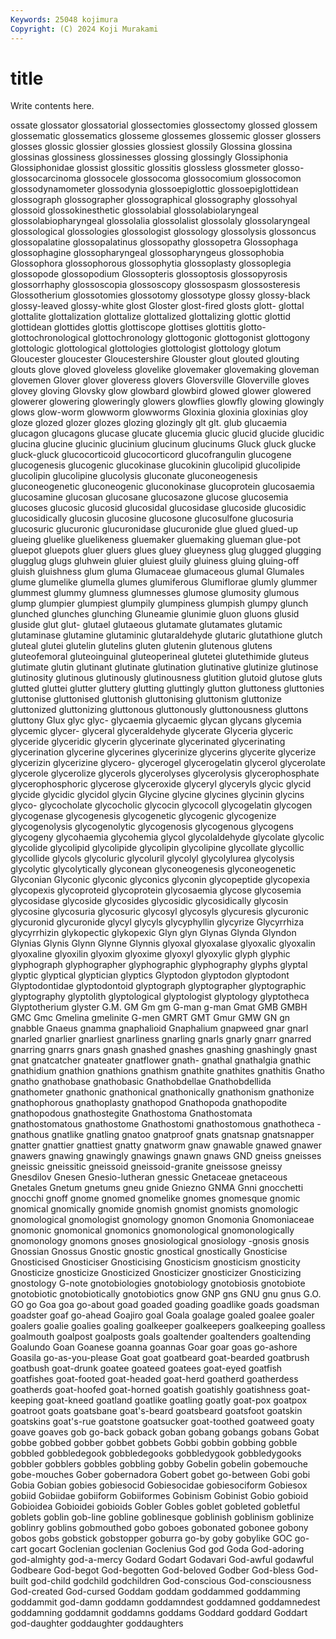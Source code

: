 ```yaml
---
Keywords: 25048 kojimura
Copyright: (C) 2024 Koji Murakami
---
```


# title

Write contents here.



ossate glossator glossatorial glossectomies glossectomy glossed glossem glossematic glossematics
glosseme glossemes glossemic glosser glossers glosses glossic glossier glossies glossiest
glossily Glossina glossina glossinas glossiness glossinesses glossing glossingly Glossiphonia Glossiphonidae
glossist glossitic glossitis glossless glossmeter glosso- glossocarcinoma glossocele glossocoma glossocomium
glossocomon glossodynamometer glossodynia glossoepiglottic glossoepiglottidean glossograph glossographer glossographical glossography glossohyal
glossoid glossokinesthetic glossolabial glossolabiolaryngeal glossolabiopharyngeal glossolalia glossolalist glossolaly glossolaryngeal glossological
glossologies glossologist glossology glossolysis glossoncus glossopalatine glossopalatinus glossopathy glossopetra Glossophaga
glossophagine glossopharyngeal glossopharyngeus glossophobia Glossophora glossophorous glossophytia glossoplasty glossoplegia glossopode
glossopodium Glossopteris glossoptosis glossopyrosis glossorrhaphy glossoscopia glossoscopy glossospasm glossosteresis Glossotherium
glossotomies glossotomy glossotype glossy glossy-black glossy-leaved glossy-white glost Gloster glost-fired
glosts glott- glottal glottalite glottalization glottalize glottalized glottalizing glottic glottid
glottidean glottides glottis glottiscope glottises glottitis glotto- glottochronological glottochronology glottogonic
glottogonist glottogony glottologic glottological glottologies glottologist glottology glotum Gloucester gloucester
Gloucestershire Glouster glout glouted glouting glouts glove gloved gloveless glovelike
glovemaker glovemaking gloveman glovemen Glover glover gloveress glovers Gloversville Gloverville
gloves glovey gloving Glovsky glow glowbard glowbird glowed glower glowered
glowerer glowering gloweringly glowers glowflies glowfly glowing glowingly glows glow-worm
glowworm glowworms Gloxinia gloxinia gloxinias gloy gloze glozed glozer glozes
glozing glozingly glt glt. glub glucaemia glucagon glucagons glucase glucate
glucemia glucic glucid glucide glucidic glucina glucine glucinic glucinium glucinum
glucinums Gluck gluck glucke gluck-gluck glucocorticoid glucocorticord glucofrangulin glucogene glucogenesis
glucogenic glucokinase glucokinin glucolipid glucolipide glucolipin glucolipine glucolysis gluconate gluconeogenesis
gluconeogenetic gluconeogenic gluconokinase glucoprotein glucosaemia glucosamine glucosan glucosane glucosazone glucose
glucosemia glucoses glucosic glucosid glucosidal glucosidase glucoside glucosidic glucosidically glucosin
glucosine glucosone glucosulfone glucosuria glucosuric glucuronic glucuronidase glucuronide glue glued
glued-up glueing gluelike gluelikeness gluemaker gluemaking glueman glue-pot gluepot gluepots
gluer gluers glues gluey glueyness glug glugged glugging glugglug glugs
gluhwein gluier gluiest gluily gluiness gluing gluing-off gluish gluishness glum
gluma Glumaceae glumaceous glumal Glumales glume glumelike glumella glumes glumiferous
Glumiflorae glumly glummer glummest glummy glumness glumnesses glumose glumosity glumous
glump glumpier glumpiest glumpily glumpiness glumpish glumpy glunch glunched glunches
glunching Gluneamie glunimie gluon gluons glusid gluside glut glut- glutael
glutaeous glutamate glutamates glutamic glutaminase glutamine glutaminic glutaraldehyde glutaric glutathione
glutch gluteal glutei glutelin glutelins gluten glutenin glutenous glutens gluteofemoral
gluteoinguinal gluteoperineal glutetei glutethimide gluteus glutimate glutin glutinant glutinate glutination
glutinative glutinize glutinose glutinosity glutinous glutinously glutinousness glutition glutoid glutose
gluts glutted gluttei glutter gluttery glutting gluttingly glutton gluttoness gluttonies
gluttonise gluttonised gluttonish gluttonising gluttonism gluttonize gluttonized gluttonizing gluttonous gluttonously
gluttonousness gluttons gluttony Glux glyc glyc- glycaemia glycaemic glycan glycans
glycemia glycemic glycer- glyceral glyceraldehyde glycerate Glyceria glyceric glyceride glyceridic
glycerin glycerinate glycerinated glycerinating glycerination glycerine glycerines glycerinize glycerins glycerite
glycerize glycerizin glycerizine glycero- glycerogel glycerogelatin glycerol glycerolate glycerole glycerolize
glycerols glycerolyses glycerolysis glycerophosphate glycerophosphoric glycerose glyceroxide glyceryl glyceryls glycic
glycid glycide glycidic glycidol glycin Glycine glycine glycines glycinin glycins
glyco- glycocholate glycocholic glycocin glycocoll glycogelatin glycogen glycogenase glycogenesis glycogenetic
glycogenic glycogenize glycogenolysis glycogenolytic glycogenosis glycogenous glycogens glycogeny glycohaemia glycohemia
glycol glycolaldehyde glycolate glycolic glycolide glycolipid glycolipide glycolipin glycolipine glycollate
glycollic glycollide glycols glycoluric glycoluril glycolyl glycolylurea glycolysis glycolytic glycolytically
glyconean glyconeogenesis glyconeogenetic Glyconian Glyconic glyconic glyconics glyconin glycopeptide glycopexia
glycopexis glycoproteid glycoprotein glycosaemia glycose glycosemia glycosidase glycoside glycosides glycosidic
glycosidically glycosin glycosine glycosuria glycosuric glycosyl glycosyls glycuresis glycuronic glycuronid
glycuronide glycyl glycyls glycyphyllin glycyrize Glycyrrhiza glycyrrhizin glykopectic glykopexic Glyn
glyn Glynas Glynda Glyndon Glynias Glynis Glynn Glynne Glynnis glyoxal
glyoxalase glyoxalic glyoxalin glyoxaline glyoxilin glyoxim glyoxime glyoxyl glyoxylic glyph
glyphic glyphograph glyphographer glyphographic glyphography glyphs glyptal glyptic glyptical glyptician
glyptics Glyptodon glyptodon glyptodont Glyptodontidae glyptodontoid glyptograph glyptographer glyptographic glyptography
glyptolith glyptological glyptologist glyptology glyptotheca Glyptotherium glyster G.M. GM Gm
gm G-man g-man Gmat GMB GMBH GMC Gmc Gmelina gmelinite
G-men GMRT GMT Gmur GMW GN gn gnabble Gnaeus gnamma
gnaphalioid Gnaphalium gnapweed gnar gnarl gnarled gnarlier gnarliest gnarliness gnarling
gnarls gnarly gnarr gnarred gnarring gnarrs gnars gnash gnashed gnashes
gnashing gnashingly gnast gnat gnatcatcher gnateater gnatflower gnath- gnathal gnathalgia
gnathic gnathidium gnathion gnathions gnathism gnathite gnathites gnathitis Gnatho gnatho
gnathobase gnathobasic Gnathobdellae Gnathobdellida gnathometer gnathonic gnathonical gnathonically gnathonism gnathonize
gnathophorous gnathoplasty gnathopod Gnathopoda gnathopodite gnathopodous gnathostegite Gnathostoma Gnathostomata gnathostomatous
gnathostome Gnathostomi gnathostomous gnathotheca -gnathous gnatlike gnatling gnatoo gnatproof gnats
gnatsnap gnatsnapper gnatter gnattier gnattiest gnatty gnatworm gnaw gnawable gnawed
gnawer gnawers gnawing gnawingly gnawings gnawn gnaws GND gneiss gneisses
gneissic gneissitic gneissoid gneissoid-granite gneissose gneissy Gnesdilov Gnesen Gnesio-lutheran gnessic
Gnetaceae gnetaceous Gnetales Gnetum gnetums gneu gnide Gniezno GNMA Gnni
gnocchetti gnocchi gnoff gnome gnomed gnomelike gnomes gnomesque gnomic gnomical
gnomically gnomide gnomish gnomist gnomists gnomologic gnomological gnomologist gnomology gnomon
Gnomonia Gnomoniaceae gnomonic gnomonical gnomonics gnomonological gnomonologically gnomonology gnomons gnoses
gnosiological gnosiology -gnosis gnosis Gnossian Gnossus Gnostic gnostic gnostical gnostically
Gnosticise Gnosticised Gnosticiser Gnosticising Gnosticism gnosticism gnosticity Gnosticize gnosticize Gnosticized
Gnosticizer gnosticizer Gnosticizing gnostology G-note gnotobiologies gnotobiology gnotobiosis gnotobiote gnotobiotic
gnotobiotically gnotobiotics gnow GNP gns GNU gnu gnus G.O. GO
go Goa goa go-about goad goaded goading goadlike goads goadsman
goadster goaf go-ahead Goajiro goal Goala goalage goaled goalee goaler
goalers goalie goalies goaling goalkeeper goalkeepers goalkeeping goalless goalmouth goalpost
goalposts goals goaltender goaltenders goaltending Goalundo Goan Goanese goanna goannas
Goar goar goas go-ashore Goasila go-as-you-please Goat goat goatbeard goat-bearded
goatbrush goatbush goat-drunk goatee goateed goatees goat-eyed goatfish goatfishes goat-footed
goat-headed goat-herd goatherd goatherdess goatherds goat-hoofed goat-horned goatish goatishly goatishness
goat-keeping goat-kneed goatland goatlike goatling goatly goat-pox goatpox goatroot goats
goatsbane goat's-beard goatsbeard goatsfoot goatskin goatskins goat's-rue goatstone goatsucker goat-toothed
goatweed goaty goave goaves gob go-back goback goban gobang gobangs
gobans Gobat gobbe gobbed gobber gobbet gobbets Gobbi gobbin gobbing
gobble gobbled gobbledegook gobbledegooks gobbledygook gobbledygooks gobbler gobblers gobbles gobbling
gobby Gobelin gobelin gobemouche gobe-mouches Gober gobernadora Gobert gobet go-between
Gobi gobi Gobia Gobian gobies gobiesocid Gobiesocidae gobiesociform Gobiesox gobiid
Gobiidae gobiiform Gobiiformes Gobinism Gobinist Gobio gobioid Gobioidea Gobioidei gobioids
Gobler Gobles goblet gobleted gobletful goblets goblin gob-line gobline goblinesque
goblinish goblinism goblinize goblinry goblins gobmouthed gobo goboes gobonated gobonee
gobony gobos gobs gobstick gobstopper goburra go-by goby gobylike GOC
go-cart gocart Goclenian goclenian Goclenius God god Goda God-adoring god-almighty
god-a-mercy Godard Godart Godavari God-awful godawful Godbeare God-begot God-begotten God-beloved
Godber God-bless God-built god-child godchild godchildren God-conscious God-consciousness God-created God-cursed
Goddam goddam goddammed goddamming goddammit god-damn goddamn goddamndest goddamned goddamnedest
goddamning goddamnit goddamns goddams Goddard goddard Goddart god-daughter goddaughter goddaughters
